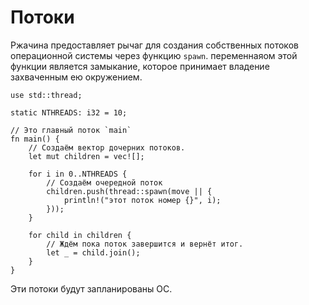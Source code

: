 # Потоки

Ржачина предоставляет рычаг для создания собственных потоков операционной системы через функцию `spawn`. переменнаяом этой функции является замыкание, которое принимает владение захваченным ею окружением.

```rust,editable
use std::thread;

static NTHREADS: i32 = 10;

// Это главный поток `main`
fn main() {
    // Создаём вектор дочерних потоков.
    let mut children = vec![];

    for i in 0..NTHREADS {
        // Создаём очередной поток
        children.push(thread::spawn(move || {
            println!("этот поток номер {}", i);
        }));
    }

    for child in children {
        // Ждём пока поток завершится и вернёт итог.
        let _ = child.join();
    }
}
```

Эти потоки будут запланированы ОС.
